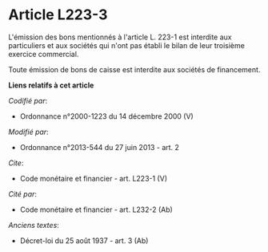# Article L223-3

L'émission des bons mentionnés à l'article L. 223-1 est interdite aux particuliers et aux sociétés qui n'ont pas établi le
bilan de leur troisième exercice commercial. 

Toute émission de bons de caisse est interdite aux sociétés de financement.

**Liens relatifs à cet article**

_Codifié par_:

  - Ordonnance n°2000-1223 du 14 décembre 2000 (V)

_Modifié par_:

  - Ordonnance n°2013-544 du 27 juin 2013 - art. 2

_Cite_:

  - Code monétaire et financier - art. L223-1 (V)

_Cité par_:

  - Code monétaire et financier - art. L232-2 (Ab)

_Anciens textes_:

  - Décret-loi du 25 août 1937 - art. 3 (Ab)
